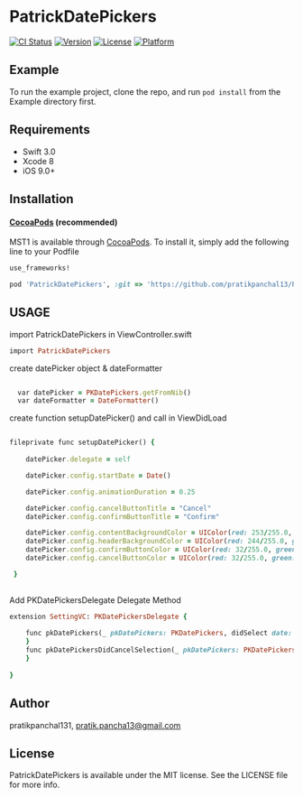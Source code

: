 # PatrickDatePickers

[![CI Status](http://img.shields.io/travis/pratikpanchal131/PatrickDatePickers.svg?style=flat)](https://travis-ci.org/pratikpanchal131/PatrickDatePickers)
[![Version](https://img.shields.io/cocoapods/v/PatrickDatePickers.svg?style=flat)](http://cocoapods.org/pods/PatrickDatePickers)
[![License](https://img.shields.io/cocoapods/l/PatrickDatePickers.svg?style=flat)](http://cocoapods.org/pods/PatrickDatePickers)
[![Platform](https://img.shields.io/cocoapods/p/PatrickDatePickers.svg?style=flat)](http://cocoapods.org/pods/PatrickDatePickers)

## Example

To run the example project, clone the repo, and run `pod install` from the Example directory first.

## Requirements

* Swift 3.0
* Xcode 8
* iOS 9.0+

## Installation

#### [CocoaPods](http://cocoapods.org) (recommended)

MST1 is available through [CocoaPods](http://cocoapods.org). To install
it, simply add the following line to your Podfile

````ruby
use_frameworks!

pod 'PatrickDatePickers', :git => 'https://github.com/pratikpanchal13/PatrickDatePickers.git'
````


## USAGE

import PatrickDatePickers in ViewController.swift

````ruby   
import PatrickDatePickers
````

create datePicker object & dateFormatter
````ruby

  var datePicker = PKDatePickers.getFromNib()
  var dateFormatter = DateFormatter()
````

create  function setupDatePicker() and call in ViewDidLoad
````ruby

fileprivate func setupDatePicker() {
        
    datePicker.delegate = self

    datePicker.config.startDate = Date()

    datePicker.config.animationDuration = 0.25

    datePicker.config.cancelButtonTitle = "Cancel"
    datePicker.config.confirmButtonTitle = "Confirm"

    datePicker.config.contentBackgroundColor = UIColor(red: 253/255.0, green: 253/255.0, blue: 253/255.0, alpha: 1)
    datePicker.config.headerBackgroundColor = UIColor(red: 244/255.0, green: 244/255.0, blue: 244/255.0, alpha: 1)
    datePicker.config.confirmButtonColor = UIColor(red: 32/255.0, green: 146/255.0, blue: 227/255.0, alpha: 1)
    datePicker.config.cancelButtonColor = UIColor(red: 32/255.0, green: 146/255.0, blue: 227/255.0, alpha: 1)

 }
    
  ````


Add PKDatePickersDelegate Delegate Method
````ruby
extension SettingVC: PKDatePickersDelegate {
    
    func pkDatePickers(_ pkDatePickers: PKDatePickers, didSelect date: Date) {
    }
    func pkDatePickersDidCancelSelection(_ pkDatePickers: PKDatePickers) {
    }
    
}

  ````


## Author

pratikpanchal131, pratik.pancha13@gmail.com

## License

PatrickDatePickers is available under the MIT license. See the LICENSE file for more info.
